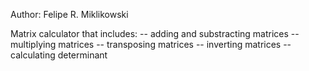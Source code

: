 Author: Felipe R. Miklikowski

Matrix calculator that includes:
-- adding and substracting matrices
-- multiplying matrices
-- transposing matrices
-- inverting matrices
-- calculating determinant

